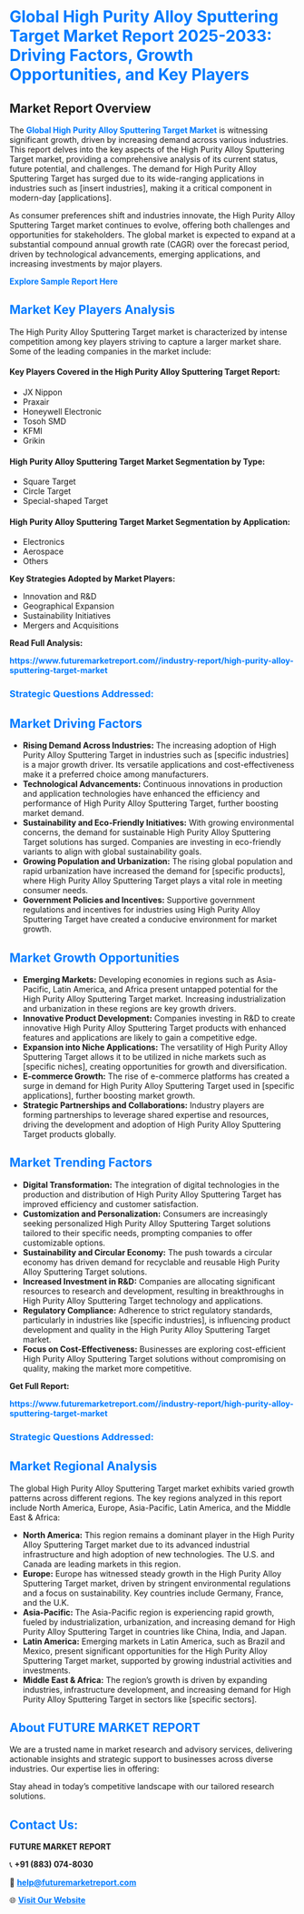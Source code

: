 <h1 style="color: #007BFF;">Global High Purity Alloy Sputtering Target Market Report 2025-2033: Driving Factors, Growth Opportunities, and Key Players</h1>

<section id="overview">
<h2>Market Report Overview</h2>
<p>The <a href="https://www.futuremarketreport.com//industry-report/high-purity-alloy-sputtering-target-market" style="color: #007BFF; text-decoration: none;"><strong>Global High Purity Alloy Sputtering Target Market</strong></a> is witnessing significant growth, driven by increasing demand across various industries. This report delves into the key aspects of the High Purity Alloy Sputtering Target market, providing a comprehensive analysis of its current status, future potential, and challenges. The demand for High Purity Alloy Sputtering Target has surged due to its wide-ranging applications in industries such as [insert industries], making it a critical component in modern-day [applications].</p>
<p>As consumer preferences shift and industries innovate, the High Purity Alloy Sputtering Target market continues to evolve, offering both challenges and opportunities for stakeholders. The global market is expected to expand at a substantial compound annual growth rate (CAGR) over the forecast period, driven by technological advancements, emerging applications, and increasing investments by major players.</p>
</section>

<section id="overview">
<p><a href="https://www.futuremarketreport.com//request-sample/reportId=76187" style="color: #007BFF; text-decoration: none;"><strong>Explore Sample Report Here</strong></a></p>
</section>

<section id="key-players">
<h2 style="color: #007BFF;">Market Key Players Analysis</h2>
<p>The High Purity Alloy Sputtering Target market is characterized by intense competition among key players striving to capture a larger market share. Some of the leading companies in the market include:</p>
<h4>Key Players Covered in the High Purity Alloy Sputtering Target Report:</h4>
<ul><li>JX Nippon</li><li>Praxair</li><li>Honeywell Electronic</li><li>Tosoh SMD</li><li>KFMI</li><li>Grikin</li></ul>
<h4>High Purity Alloy Sputtering Target Market Segmentation by Type:</h4>
<ul><li>Square Target</li><li>Circle Target</li><li>Special-shaped Target</li></ul>

<h4>High Purity Alloy Sputtering Target Market Segmentation by Application:</h4>
<ul><li>Electronics</li><li>Aerospace</li><li>Others</li></ul>
<p><strong>Key Strategies Adopted by Market Players:</strong></p>
<ul>
<li>Innovation and R&D</li>
<li>Geographical Expansion</li>
<li>Sustainability Initiatives</li>
<li>Mergers and Acquisitions</li>
</ul>
</section>

<section>
<p><strong>Read Full Analysis: </strong></p><a href="https://www.futuremarketreport.com//industry-report/high-purity-alloy-sputtering-target-market" style="color: #007BFF; text-decoration: none;"><strong>https://www.futuremarketreport.com//industry-report/high-purity-alloy-sputtering-target-market</strong></a>
<h3 style="color: #007BFF;">Strategic Questions Addressed:</h3>
</section>

<section id="driving-factors">
<h2 style="color: #007BFF;">Market Driving Factors</h2>
<ul>
<li><strong>Rising Demand Across Industries:</strong> The increasing adoption of High Purity Alloy Sputtering Target in industries such as [specific industries] is a major growth driver. Its versatile applications and cost-effectiveness make it a preferred choice among manufacturers.</li>
<li><strong>Technological Advancements:</strong> Continuous innovations in production and application technologies have enhanced the efficiency and performance of High Purity Alloy Sputtering Target, further boosting market demand.</li>
<li><strong>Sustainability and Eco-Friendly Initiatives:</strong> With growing environmental concerns, the demand for sustainable High Purity Alloy Sputtering Target solutions has surged. Companies are investing in eco-friendly variants to align with global sustainability goals.</li>
<li><strong>Growing Population and Urbanization:</strong> The rising global population and rapid urbanization have increased the demand for [specific products], where High Purity Alloy Sputtering Target plays a vital role in meeting consumer needs.</li>
<li><strong>Government Policies and Incentives:</strong> Supportive government regulations and incentives for industries using High Purity Alloy Sputtering Target have created a conducive environment for market growth.</li>
</ul>
</section>

<section id="growth-opportunities">
<h2 style="color: #007BFF;">Market Growth Opportunities</h2>
<ul>
<li><strong>Emerging Markets:</strong> Developing economies in regions such as Asia-Pacific, Latin America, and Africa present untapped potential for the High Purity Alloy Sputtering Target market. Increasing industrialization and urbanization in these regions are key growth drivers.</li>
<li><strong>Innovative Product Development:</strong> Companies investing in R&D to create innovative High Purity Alloy Sputtering Target products with enhanced features and applications are likely to gain a competitive edge.</li>
<li><strong>Expansion into Niche Applications:</strong> The versatility of High Purity Alloy Sputtering Target allows it to be utilized in niche markets such as [specific niches], creating opportunities for growth and diversification.</li>
<li><strong>E-commerce Growth:</strong> The rise of e-commerce platforms has created a surge in demand for High Purity Alloy Sputtering Target used in [specific applications], further boosting market growth.</li>
<li><strong>Strategic Partnerships and Collaborations:</strong> Industry players are forming partnerships to leverage shared expertise and resources, driving the development and adoption of High Purity Alloy Sputtering Target products globally.</li>
</ul>
</section>

<section id="trending-factors">
<h2 style="color: #007BFF;">Market Trending Factors</h2>
<ul>
<li><strong>Digital Transformation:</strong> The integration of digital technologies in the production and distribution of High Purity Alloy Sputtering Target has improved efficiency and customer satisfaction.</li>
<li><strong>Customization and Personalization:</strong> Consumers are increasingly seeking personalized High Purity Alloy Sputtering Target solutions tailored to their specific needs, prompting companies to offer customizable options.</li>
<li><strong>Sustainability and Circular Economy:</strong> The push towards a circular economy has driven demand for recyclable and reusable High Purity Alloy Sputtering Target solutions.</li>
<li><strong>Increased Investment in R&D:</strong> Companies are allocating significant resources to research and development, resulting in breakthroughs in High Purity Alloy Sputtering Target technology and applications.</li>
<li><strong>Regulatory Compliance:</strong> Adherence to strict regulatory standards, particularly in industries like [specific industries], is influencing product development and quality in the High Purity Alloy Sputtering Target market.</li>
<li><strong>Focus on Cost-Effectiveness:</strong> Businesses are exploring cost-efficient High Purity Alloy Sputtering Target solutions without compromising on quality, making the market more competitive.</li>
</ul>
</section>

<section>
<p><strong>Get Full Report: </strong></p><a href="https://www.futuremarketreport.com//industry-report/high-purity-alloy-sputtering-target-market" style="color: #007BFF; text-decoration: none;"><strong>https://www.futuremarketreport.com//industry-report/high-purity-alloy-sputtering-target-market</strong></a>
<h3 style="color: #007BFF;">Strategic Questions Addressed:</h3>
</section>


<section id="regional-analysis">
<h2 style="color: #007BFF;">Market Regional Analysis</h2>
<p>The global High Purity Alloy Sputtering Target market exhibits varied growth patterns across different regions. The key regions analyzed in this report include North America, Europe, Asia-Pacific, Latin America, and the Middle East & Africa:</p>
<ul>
<li><strong>North America:</strong> This region remains a dominant player in the High Purity Alloy Sputtering Target market due to its advanced industrial infrastructure and high adoption of new technologies. The U.S. and Canada are leading markets in this region.</li>
<li><strong>Europe:</strong> Europe has witnessed steady growth in the High Purity Alloy Sputtering Target market, driven by stringent environmental regulations and a focus on sustainability. Key countries include Germany, France, and the U.K.</li>
<li><strong>Asia-Pacific:</strong> The Asia-Pacific region is experiencing rapid growth, fueled by industrialization, urbanization, and increasing demand for High Purity Alloy Sputtering Target in countries like China, India, and Japan.</li>
<li><strong>Latin America:</strong> Emerging markets in Latin America, such as Brazil and Mexico, present significant opportunities for the High Purity Alloy Sputtering Target market, supported by growing industrial activities and investments.</li>
<li><strong>Middle East & Africa:</strong> The region’s growth is driven by expanding industries, infrastructure development, and increasing demand for High Purity Alloy Sputtering Target in sectors like [specific sectors].</li>
</ul>
</section>

<footer>
<h2 style="color: #007BFF;">About FUTURE MARKET REPORT</h2>
<p>We are a trusted name in market research and advisory services, delivering actionable insights and strategic support to businesses across diverse industries. Our expertise lies in offering:</p>

<p>Stay ahead in today’s competitive landscape with our tailored research solutions.</p>

<h2 style="color: #007BFF;">Contact Us:</h2>
<p><strong>FUTURE MARKET REPORT</strong></p>
<p>📞 <strong>+91 (883) 074-8030</strong></p>
<p>📧 <strong><a href="mailto:help@futuremarketreport.com" style="color: #007BFF;">help@futuremarketreport.com</a></strong></p>
<p>🌐 <strong><a href="https://www.futuremarketreport.com/" style="color: #007BFF;">Visit Our Website</a></strong></p>
</footer>